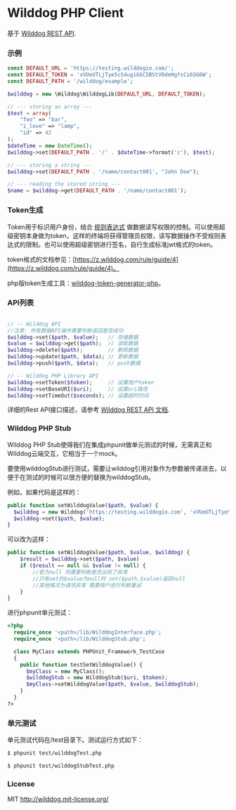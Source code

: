 # Wilddog PHP Client

基于 [Wilddog REST API](https://z.wilddog.com/rest/quickstart).

### 示例
```php
const DEFAULT_URL = 'https://testing.wilddogio.com/';
const DEFAULT_TOKEN = 'xVUeUTLjTye5cS4ugiG6C5BStV0deHgfsCi6SG6W';
const DEFAULT_PATH = '/wilddog/example';

$wilddog = new \Wilddog\WilddogLib(DEFAULT_URL, DEFAULT_TOKEN);

// --- storing an array ---
$test = array(
    "foo" => "bar",
    "i_love" => "lamp",
    "id" => 42
);
$dateTime = new DateTime();
$wilddog->set(DEFAULT_PATH . '/' . $dateTime->format('c'), $test);

// --- storing a string ---
$wilddog->set(DEFAULT_PATH . '/name/contact001', "John Doe");

// --- reading the stored string ---
$name = $wilddog->get(DEFAULT_PATH . '/name/contact001');
```

### Token生成
Token用于标识用户身份，结合 [规则表达式](https://z.wilddog.com/rule/quickstart) 做数据读写权限的控制。可以使用超级密钥本身做为token，这样的终端将获得管理员权限，读写数据操作不受规则表达式的限制。也可以使用超级密钥进行签名，自行生成标准jwt格式的token。

token格式的文档参见：[https://z.wilddog.com/rule/guide/4](https://z.wilddog.com/rule/guide/4)。

php版token生成工具：[wilddog-token-generator-php](https://github.com/WildDogTeam/wilddog-token-generator-php)。


### API列表
```php

// -- Wilddog API
//注意: 所有数据API操作需要判断返回是否成功
$wilddog->set($path, $value);   // 存储数据
$value = $wilddog->get($path);  // 读取数据
$wilddog->delete($path);        // 删除数据
$wilddog->update($path, $data); // 更新数据
$wilddog->push($path, $data);   // push数据

// -- Wilddog PHP Library API
$wilddog->setToken($token);     // 设置用户token
$wilddog->setBaseURI($uri);     // 设置uri路径
$wilddog->setTimeOut($seconds); // 设置超时时间
```

详细的Rest API接口描述，请参考 [Wilddog REST API 文档](https://z.wilddog.com/rest/quickstart).

### Wilddog PHP Stub
Wilddog PHP Stub使得我们在集成phpunit做单元测试的时候，无需真正和Wilddog云端交互，它相当于一个mock。

要使用wilddogStub进行测试，需要让wilddog引用对象作为参数被传递进去，以便于在测试的时候可以很方便的替换为wilddogStub。

例如，如果代码是这样的：

```php
public function setWilddogValue($path, $value) {
  $wilddog = new Wilddog('https://testing.wilddogio.com', 'xVUeUTLjTye5cS4ugiG6C5BStV0deHgfsCi6SG6W');
  $wilddog->set($path, $value);
}
```

可以改为这样：

```php
public function setWilddogValue($path, $value, $wilddog) {
    $result = $wilddog->set($path, $value)
    if ($result == null && $value != null) {
        //若为null 则需要判断是否出现了异常
        //只有set的$value为null时 set($path,$value)返回null
        //其他情况为请求异常 需要用户进行判断重试
    }
}
```

进行phpunit单元测试：

```php
<?php
  require_once '<path>/lib/WilddogInterface.php';
  require_once '<path>/lib/WilddogStub.php';

  class MyClass extends PHPUnit_Framework_TestCase
  {
    public function testSetWilddogValue() {
      $myClass = new MyClass();
      $wilddogStub = new WilddogStub($uri, $token);
      $myClass->setWilddogValue($path, $value, $wilddogStub);
    }
  }
?>
```

### 单元测试
单元测试代码在/test目录下。测试运行方式如下：

```bash
$ phpunit test/wilddogTest.php
```

```bash
$ phpunit test/wilddogStubTest.php
```

### License
MIT
http://wilddog.mit-license.org/